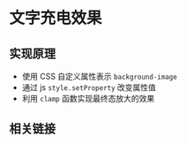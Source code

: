 # 文字充电效果

<Example id="default" />

## 实现原理

<p>
<TagGroup :tags="['background-clip','background-images', 'clamp', 'css-custom-property']" />
</p>

- 使用 CSS 自定义属性表示 `background-image`
- 通过 js `style.setProperty` 改变属性值
- 利用 `clamp` 函数实现最终态放大的效果

## 相关链接

<p>
<EmbedVideo url="//player.bilibili.com/player.html?aid=500294005&bvid=BV1dK411G7hg&cid=258123557&page=1" />
</p>
